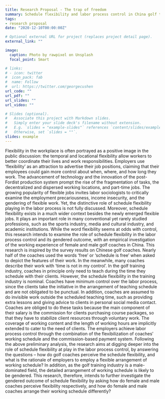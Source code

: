 ```yaml
---
title: Research Proposal - The trap of freedom
summary: Schedule flexibility and labor process control in China golf training industry.
tags:
- research proposal
date: "2020-12-10T00:00:00Z"

# Optional external URL for project (replaces project detail page).
external_link: ""

image:
  caption: Photo by rawpixel on Unsplash
  focal_point: Smart

# links:
# - icon: twitter
#  icon_pack: fab
#  name: Follow
#  url: https://twitter.com/georgecushen
url_code: ""
url_pdf: ""
url_slides: ""
url_video: ""

# Slides (optional).
#   Associate this project with Markdown slides.
#   Simply enter your slide deck's filename without extension.
#   E.g. `slides = "example-slides"` references `content/slides/example-slides.md`.
#   Otherwise, set `slides = ""`.
slides: example
---
```

Flexibility in the workplace is often portrayed as a positive image in the public discussion: the temporal and locational flexibility allow workers to better coordinate their lives and work responsibilities. Employers use ‘flexibility’ as an attraction to advertise their job positions, claiming that their employees could gain more control about when, where, and how long they work. The advancement of technology and the innovation of the post-Fordist production system prompt the rise of the fragmentation of tasks, the decentralized and dispersed working locations, and part-time jobs. The growing popularity of flexible jobs invites labor sociologists to critically examine the employment precariousness, income insecurity, and the gendering of flexible work. Yet, the distinctive role of schedule flexibility playing in the labor process is not fully discussed. Moreover, schedule flexibility exists in a much wider context besides the newly emerged flexible jobs. It plays an important role in many conventional yet rarely studied professions, such as the sports industry, media and cultural industry, and academic institutions. While the word flexibility seems at odds with control, this research intends to examine the role of schedule flexibility in the labor process control and its gendered outcome, with an empirical investigation of the working experience of female and male golf coaches in China. 
This research is inspired by the survey results on Chinese golf coaches. Nearly half of the coaches used the words ‘free’ or ‘schedule is free’ when asked to depict the features of their work. In the meanwhile, many coaches describe their work with ‘time is not in my control’. In the golf training industry, coaches in principle only need to teach during the time they schedule with their clients. However, the schedule flexibility in the training industry is nominal. Coaches have minimum control over the labor process, since the clients take the initiative in the arrangement of teaching schedule and are not obligated to be punctual. In addition, coaches are assumed to do invisible work outside the scheduled teaching time, such as providing extra lessons and giving advice to clients in personal social media contact. Coaches are obliged to do these tasks because the main component of their salary is the commission for clients purchasing course packages, so that they have to stabilize client resources through voluntary work. The coverage of working content and the length of working hours are implicitly extended to cater to the need of clients. The employers achieve labor process control through the combination of the flexibilization of coaches’ working schedule and the commission-based payment system.
Following the above preliminary analysis, the research aims at digging deeper into the role of schedule flexibility at play in the labor process control, by answering the questions – how do golf coaches perceive the schedule flexibility, and what is the rationale of employers to employ a flexible arrangement of working schedule? In addition, as the golf training industry is a male-dominated field, the detailed arrangement of working schedule is likely to be gendered. This research, therefore, intends to further investigate the gendered outcome of schedule flexibility by asking how do female and male coaches perceive flexibility respectively, and how do female and male coaches arrange their working schedule differently? 
